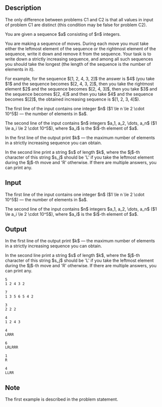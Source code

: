 ## Description

<div><p><span class="tex-font-style-bf">The only difference between problems C1 and C2 is that all values in input of problem C1 are distinct (this condition may be false for problem C2)</span>.</p><p>You are given a sequence $a$ consisting of $n$ integers.</p><p>You are making a sequence of moves. During each move you must take either the leftmost element of the sequence or the rightmost element of the sequence, write it down and remove it from the sequence. Your task is to write down a <span class="tex-font-style-bf">strictly</span> increasing sequence, and among all such sequences you should take the longest (the length of the sequence is the number of elements in it).</p><p>For example, for the sequence $[1, 2, 4, 3, 2]$ the answer is $4$ (you take $1$ and the sequence becomes $[2, 4, 3, 2]$, then you take the rightmost element $2$ and the sequence becomes $[2, 4, 3]$, then you take $3$ and the sequence becomes $[2, 4]$ and then you take $4$ and the sequence becomes $[2]$, the obtained increasing sequence is $[1, 2, 3, 4]$).</p></div><div class="input-specification"><p>The first line of the input contains one integer $n$ ($1 \le n \le 2 \cdot 10^5$) — the number of elements in $a$.</p><p>The second line of the input contains $n$ integers $a_1, a_2, \dots, a_n$ ($1 \le a_i \le 2 \cdot 10^5$), where $a_i$ is the $i$-th element of $a$.</p></div><div class="output-specification"><p>In the first line of the output print $k$ — the maximum number of elements in a <span class="tex-font-style-bf">strictly</span> increasing sequence you can obtain.</p><p>In the second line print a string $s$ of length $k$, where the $j$-th character of this string $s_j$ should be '<span class="tex-font-style-tt">L</span>' if you take the leftmost element during the $j$-th move and '<span class="tex-font-style-tt">R</span>' otherwise. If there are multiple answers, you can print any.</p></div>

## Input

<p>The first line of the input contains one integer $n$ ($1 \le n \le 2 \cdot 10^5$) — the number of elements in $a$.</p><p>The second line of the input contains $n$ integers $a_1, a_2, \dots, a_n$ ($1 \le a_i \le 2 \cdot 10^5$), where $a_i$ is the $i$-th element of $a$.</p>

## Output

<p>In the first line of the output print $k$ — the maximum number of elements in a <span class="tex-font-style-bf">strictly</span> increasing sequence you can obtain.</p><p>In the second line print a string $s$ of length $k$, where the $j$-th character of this string $s_j$ should be '<span class="tex-font-style-tt">L</span>' if you take the leftmost element during the $j$-th move and '<span class="tex-font-style-tt">R</span>' otherwise. If there are multiple answers, you can print any.</p>





```input1
5
1 2 4 3 2
```




```input2
7
1 3 5 6 5 4 2
```




```input3
3
2 2 2
```




```input4
4
1 2 4 3
```




```output1
4
LRRR
```




```output2
6
LRLRRR
```




```output3
1
R
```




```output4
4
LLRR
```



## Note

<p>The first example is described in the problem statement.</p>
